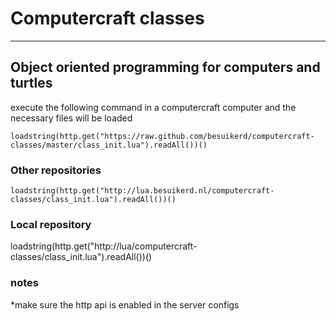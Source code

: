 # Computercraft classes
-----------------------------------------------------------
## Object oriented programming for computers and turtles ##

execute the following command in a computercraft computer and the necessary files will be loaded 

	loadstring(http.get("https://raw.github.com/besuikerd/computercraft-classes/master/class_init.lua").readAll())()
	
### Other repositories ###
	loadstring(http.get("http://lua.besuikerd.nl/computercraft-classes/class_init.lua").readAll())()

### Local repository
loadstring(http.get("http://lua/computercraft-classes/class_init.lua").readAll())()

### notes
*make sure the http api is enabled in the server configs

